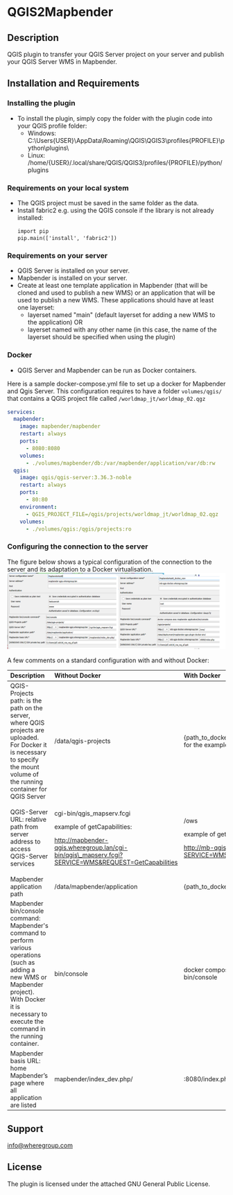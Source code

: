 # QGIS2Mapbender

## Description
QGIS plugin to transfer your QGIS Server project on your server and publish your QGIS Server WMS in Mapbender.

## Installation and Requirements
### Installing the plugin
- To install the plugin, simply copy the folder with the plugin code into your QGIS profile folder:
  - Windows: C:\Users{USER}\AppData\Roaming\QGIS\QGIS3\profiles\{PROFILE}\python\plugins\
  - Linux: /home/{USER}/.local/share/QGIS/QGIS3/profiles/{PROFILE}/python/plugins

### Requirements on your local system
- The QGIS project must be saved in the same folder as the data.
- Install fabric2 e.g. using the QGIS console if the library is not already installed:
  ```
  import pip
  pip.main(['install', 'fabric2'])
  ```
### Requirements on your server
- QGIS Server is installed on your server.
- Mapbender is installed on your server.
- Create at least one template application in Mapbender (that will be cloned and used to publish a new WMS) or an application that will be used to publish a new WMS. These applications should have at least one layerset: 
  - layerset named "main" (default layerset for adding a new WMS to the application) OR 
  - layerset named with any other name (in this case, the name of the layerset should be specified when using the plugin)

### Docker
- QGIS Server and Mapbender can be run as Docker containers.

Here is a sample docker-compose.yml file to set up a docker for Mapbender and Qgis Server.
This configuration requires to have a folder `volumes/qgis/` that contains a QGIS project file called `/worldmap_jt/worldmap_02.qgz`

```yaml
services:
  mapbender:
    image: mapbender/mapbender
    restart: always
    ports:
      - 8080:8080
    volumes:
      - ./volumes/mapbender/db:/var/mapbender/application/var/db:rw
  qgis:
    image: qgis/qgis-server:3.36.3-noble
    restart: always
    ports:
      - 80:80
    environment:
      - QGIS_PROJECT_FILE=/qgis/projects/worldmap_jt/worldmap_02.qgz
    volumes:
      - ./volumes/qgis:/qgis/projects:ro
```

### Configuring the connection to the server 
The figure below shows a typical configuration of the connection to the server and its adaptation to a Docker virtualisation.
![](resources/config_examples.png)

A few comments on a standard configuration with and without Docker:

|**Description**| **Without Docker**                                                                                                                                                                  |**With Docker**|
| :--------------------------------------- |:------------------------------------------------------------------------------------------------------------------------------------------------------------------------------------| :-------------------------- |
|QGIS-Projects path: is the path on the server, where QGIS projects are uploaded. For Docker it is necessary to specify the mount volume of the running container for QGIS Server | /data/qgis-projects                                                                                                                                                                 |{path_to_docker_compose.yml}/volumes/qgis/ for the example above|
|<p>QGIS-Server URL: relative path from server address to access QGIS-Server services</p><p></p><p></p><p></p><p></p>| <p>cgi-bin/qgis\_mapserv.fcgi</p><p></p><p>example of getCapabilities:</p><p>http://mapbender-qgis.wheregroup.lan/cgi-bin/qgis\_mapserv.fcgi?SERVICE=WMS&REQUEST=GetCapabilities</p>|<p>/ows</p><p></p><p>example of getCapabilities:</p><p>http://mb-qgis-docker.wheregroup.lan/ows/?SERVICE=WMS&REQUEST=GetCapabilities </p>|
|Mapbender application path| /data/mapbender/application                                                                                                                                                         |{path_to_docker_compose.yml}|
|Mapbender bin/console command: Mapbender's command to perform various operations (such as adding a new WMS or Mapbender project). With Docker it is necessary to execute the command in the running container.| bin/console                                                                                                                                                                         |docker compose exec mapbender bin/console|
|Mapbender basis URL: home Mapbender’s page where all application are listed| mapbender/index\_dev.php/                                                                                                                                                           |:8080/index.php/ |


## Support
info@wheregroup.com

## License
The plugin is licensed under the attached GNU General Public License.
